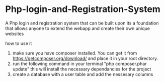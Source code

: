 # Php-login-and-Registration-System
A Php login and registration system that can be built upon
its a foundation that allows anyone to extend the webapp and create their own unique websites

how to use it
1. make sure you have composer installed. You can get it from https://getcomposer.org/download/ and place it in your root directory.
2. run the following command in your terminal "php composer.phar update" this will install the necessary dependancies for the project
3. create a database with a user table and add the nessesary columns
